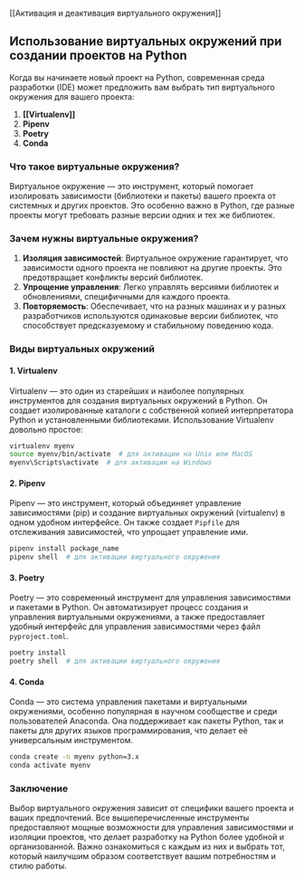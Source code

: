 [[Активация и деактивация виртуального окружения]]
## Использование виртуальных окружений при создании проектов на Python

Когда вы начинаете новый проект на Python, современная среда разработки (IDE) может предложить вам выбрать тип виртуального окружения для вашего проекта:

1. **[[Virtualenv]]**
2. **Pipenv**
3. **Poetry**
4. **Conda**

### Что такое виртуальные окружения?

Виртуальное окружение — это инструмент, который помогает изолировать зависимости (библиотеки и пакеты) вашего проекта от системных и других проектов. Это особенно важно в Python, где разные проекты могут требовать разные версии одних и тех же библиотек.

### Зачем нужны виртуальные окружения?

1. **Изоляция зависимостей**: Виртуальное окружение гарантирует, что зависимости одного проекта не повлияют на другие проекты. Это предотвращает конфликты версий библиотек.
2. **Упрощение управления**: Легко управлять версиями библиотек и обновлениями, специфичными для каждого проекта.
3. **Повторяемость**: Обеспечивает, что на разных машинах и у разных разработчиков используются одинаковые версии библиотек, что способствует предсказуемому и стабильному поведению кода.

### Виды виртуальных окружений

#### 1. Virtualenv

Virtualenv — это один из старейших и наиболее популярных инструментов для создания виртуальных окружений в Python. Он создает изолированные каталоги с собственной копией интерпретатора Python и установленными библиотеками. Использование Virtualenv довольно простое:

```sh
virtualenv myenv
source myenv/bin/activate  # для активации на Unix или MacOS
myenv\Scripts\activate  # для активации на Windows
```

#### 2. Pipenv

Pipenv — это инструмент, который объединяет управление зависимостями (pip) и создание виртуальных окружений (virtualenv) в одном удобном интерфейсе. Он также создает `Pipfile` для отслеживания зависимостей, что упрощает управление ими.

```sh
pipenv install package_name
pipenv shell  # для активации виртуального окружения
```

#### 3. Poetry

Poetry — это современный инструмент для управления зависимостями и пакетами в Python. Он автоматизирует процесс создания и управления виртуальными окружениями, а также предоставляет удобный интерфейс для управления зависимостями через файл `pyproject.toml`.

```sh
poetry install
poetry shell  # для активации виртуального окружения
```

#### 4. Conda

Conda — это система управления пакетами и виртуальными окружениями, особенно популярная в научном сообществе и среди пользователей Anaconda. Она поддерживает как пакеты Python, так и пакеты для других языков программирования, что делает её универсальным инструментом.

```sh
conda create -n myenv python=3.x
conda activate myenv
```

### Заключение

Выбор виртуального окружения зависит от специфики вашего проекта и ваших предпочтений. Все вышеперечисленные инструменты предоставляют мощные возможности для управления зависимостями и изоляции проектов, что делает разработку на Python более удобной и организованной. Важно ознакомиться с каждым из них и выбрать тот, который наилучшим образом соответствует вашим потребностям и стилю работы.